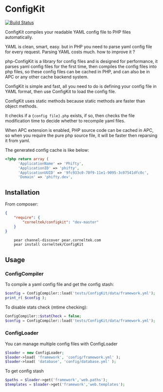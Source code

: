 ConfigKit
=============

[![Build Status](https://travis-ci.org/c9s/php-ConfigKit.png?branch=master)](https://travis-ci.org/c9s/php-ConfigKit)

ConfigKit compiles your readable YAML config file to PHP files automatically.

YAML is clean, smart, easy. but in PHP you need to parse yaml config file for 
every request. Parsing YAML costs much. how to improve it ?

php-ConfigKit is a library for config files and is designed for performance, it
parses yaml config files for the first time, then compiles the config files into php
files, so these config files can be cached in PHP, and can also be
in APC or any other cache backend system.

ConfigKit is simple and fast, all you need to do is defining your config file in
YAML format, then use ConfigKit to load the config file.

ConfigKit uses static methods because static methods are faster than object methods.

It checks if a `{config file}.php` exists, if so, then checks the file
modification time to decide whether to recompile yaml files.

When APC extension is enabled, PHP source code can be cached in APC, so when 
you require the pure php source file, it will be faster then reparsing it from yaml.

The generated config cache is like below:

```php
<?php return array (
      'ApplicationName' => 'Phifty',
      'ApplicationID' => 'phifty',
      'ApplicationUUID' => '9fc933c0-70f9-11e1-9095-3c07541dfc0c',
      'Domain' => 'phifty.dev',
```

## Installation

From composer:

```json
{
    "require": { 
        "corneltek/configkit": "dev-master"
    }
}
```

```sh
    pear channel-discover pear.corneltek.com
    pear install corneltek/ConfigKit
```

## Usage

### ConfigCompiler

To compile a yaml config file and get the config stash:

```php
$config = ConfigCompiler::load('tests/ConfigKit/data/framework.yml');
print_r( $config );
```

To disable stats check (mtime checking):

```php
ConfigCompiler::$statCheck = false;
$config = ConfigCompiler::load('tests/ConfigKit/data/framework.yml');
```

### ConfigLoader

You can manage multiple config files with ConfigLoader 

```php
$loader = new ConfigLoader;
$loader->load( 'framework', 'config/framework.yml' );
$loader->load( 'database', 'config/database.yml' );
```

To get config stash

```php
$paths = $loader->get('framework','web.paths');
$templates = $loader->get('framework','web.templates');
```

